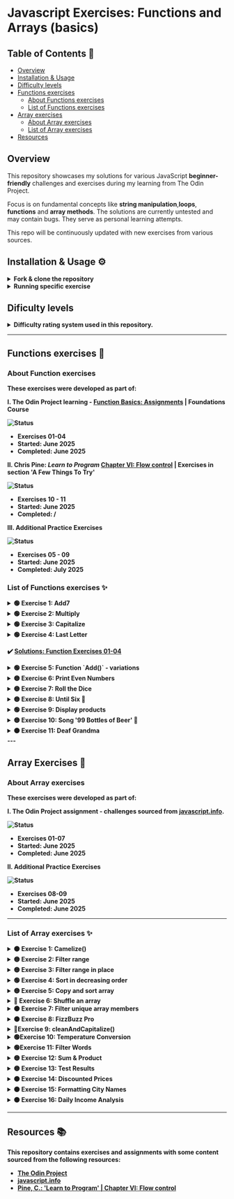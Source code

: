 # Javascript Exercises: Functions and Arrays (basics)

## Table of Contents 📖

- [Overview](#overview)
- [Installation & Usage](#installation--usage)
- [Difficulty levels](#dificulty-levels)
- [Functions exercises](#functions-exercises)
  - [About Functions exercises](#about-functions-exercises)
  - [List of Functions exercises](#list-of-functions-exercises)
- [Array exercises](#array-exercises)
  - [About Array exercises](#about-array-exercises)
  - [List of Array exercises](#list-of-array-exercises)
- [Resources](#resources)

## Overview

This repository showcases my solutions for various JavaScript **beginner-friendly** challenges and exercises during my learning from The Odin Project.

Focus is on fundamental concepts like **string manipulation**,**loops**, **functions** and **array methods**.
The solutions  are currently untested and may contain bugs. They serve as personal learning attempts.

This repo will be continuously updated with new exercises from various sources.

## Installation & Usage ⚙️

<details>
  <summary><strong> Fork & clone the repository</strong></summary>

 1. **Fork**

  Begin by forking this repository to your own GitHub account. Click the 'Fork' button on the top right of this page.

2. **Clone**

  Open your terminal or command prompt and run the following command to clone the repository to your local machine:

  ```bash
    git clone https://github.com/dinruz/js-exercises-functions-arrays.git
  ``` 
</details>

<details>
  <summary><strong>Running specific exercise</strong></summary>

* Navigate to the project directory: 

 ```bash
    cd js-exercises-functions-arrays/array-exercises
  ```
* or you can run any exercise file using Node.js. For example, to run the `01_camelize.js` array exercise:

  ```bash
    node array-exercises/01_camelize.js
  ```
</details>

## Dificulty levels

<details>
<summary><strong> Difficulty rating system used in this repository.<strong></summary> 


🟢 **Very Easy**

These tasks are perfect for first steps. 
They focus on basic syntax and direct instruction execution, requiring minimal complex thought.

🟡  **Easy**

These tasks involve connecting a few basic concepts or applying simple logic.
They might include variables, conditions, or straightforward loops.

🟠 **Medium**	

These tasks present a moderate challenge for beginners. 
They combine several fundamental ideas and might involve slightly more complex logic or basic array manipulations.

🔴  **Hard**	

These tasks are more complex and require combining multiple concepts or more involved algorithms. 
They are still approachable but might demand more time and iteration.
 </details>

---

## Functions exercises 🧩

### About Function exercises

These exercises were developed as part of:

**I. The Odin Project learning** - [Function Basics: Assignments](https://www.theodinproject.com/lessons/foundations-function-basics#assignment) | Foundations Course

![Status](https://img.shields.io/badge/Status-Complete-brightgreen)

  * Exercises  01-04
  * Started:   June 2025 
  * Completed: June 2025

**II. Chris Pine: *Learn to Program*** [Chapter VI: Flow control](https://pine.fm/LearnToProgram/chap_06.html) | Exercises in section 'A Few Things To Try'

![Status](https://img.shields.io/badge/Status-In%20Progress-yellow)

  * Exercises  10 - 11
  * Started:   June 2025 
  * Completed: /

**III. Additional Practice Exercises**

![Status](https://img.shields.io/badge/Status-In%20Progress-yellow)

  * Exercises  05 - 09
  * Started:   June 2025 
  * Completed: July 2025



### List of Functions exercises ✨

<details>
  <summary><strong>🟢 Exercise 1: Add7</strong></summary>

  Write a function called `add7()` that takes one number and returns that number + 7.
  Write function and test the output with `console.log``.

</details>

<details>
  <summary><strong>🟢 Exercise 2: Multiply</strong></summary>

Write a function called `multiply()` that takes 2 numbers and returns their product.
Write function and test the output with `console.log`.

</details>

<details>
  <summary><strong>🟢 Exercise 3: Capitalize</strong></summary>

Write a function called `capitalize()` that takes a string and returns that string with only the first letter capitalized. 
Make sure that it can take strings that are lowercase, UPPERCASE or BoTh.

</details>

<details>
  <summary><strong>🟢 Exercise 4: Last Letter </strong></summary>
  

Write a function called `lastLetter()` that takes a string and returns the very last letter of that string. 

```javascript
   lastLetter('abcd'); // should return: 'd' 
```
</details>

  ✔️ [Solutions: Function Exercises 01-04](./functions-exercises/basicFunctions.js)

<details>
  <summary><strong>🟢 Exercise 5: Function `Add()` - variations </strong></summary>
  
I. Write a function `add(num1, num2)` that returns the result. Use only 'return'.

II. Write similar function `addStore(num3,num4)` and store the result in a new variable 'total'. Print the value of the total variable to the console.

III. Write this function as arrow function - `addArrow(num5,num6)`.

  ✔️ [Solution: Add.js](./functions-exercises/05_fnAdd.js) 

</details>

<details>
  <summary><strong>🟡 Exercise 6: Print Even Numbers</strong></summary>
  
Write a function `printEvenNumbers(start, end)`.

Within this function, use a `for loop` to print all even numbers between start and end (inclusive of start and end if they are even). Finally, call the function with the range 1-15.

  ✔️ [Solution: PrintEven.js](./functions-exercises/06_fnPrintEven.js) 

</details>

<details>
  <summary><strong>🟡 Exercise 7: Roll the Dice</strong></summary>
  
Write a function `getDiceNumber(time)`. Argument represents the total number of times a standard dice should be rolled. Print the roll's sequence number and the result of that roll to the console.

Call the function which should roll the dice 8 times.

  ✔️ [Solution: rollDice.js](./functions-exercises/07_rollDice.js) 

</details>

<details>
  <summary><strong>🟡 Exercise 8: Until Six 🎲</strong></summary>
  
Write a function `getUntilSix()` and call it. It should simulate rolling a die repeatedly until the number 6 is rolled.

  ✔️ [Solution: getUntilSix.js](./functions-exercises/08_getUntilSix.js) 
 </details>

<details>
  <summary><strong>🟢 Exercise 9: Display products</strong></summary>
  
Write a function `displayProduct()` for displaying perfumery products. It takes a `name` (mandatory string) and `price` (optional number, defaults to '0.00 EUR'). If the product is complimentary, it's a free item and you should input only its name. However, the function must always print both the name and price, regardless of whether it's free or not.

Call the function twice:

```javascript
 displayProduct('Java Eau de Parfum', 150)   
 displayProduct('Scripted body lotion - sample') 
```

 ✔️  [Solution: displayProduct.js](./functions-exercises/09_displayProduct.js) 
 </details>


 <details>
  <summary><strong>🟡 Exercise 10: Song '99 Bottles of Beer' 🍺</strong></summary>
  
Write a program which prints out the lyrics to that beloved classic, that field-trip favorite: "99 Bottles of Beer on the Wall."

  🎵 [Lyrics](https://www.99-bottles-of-beer.net/lyrics.html) 

  ✔️ [Solution: song99bottles.js](./functions-exercises/10_song99bottles.js) 
 </details>


 <details>
  <summary><strong>🟠 Exercise 11: Deaf Grandma</strong></summary>

  Write a 'Deaf Grandma' program:
  
  - Whatever you say to grandma (whatever you type in), she should respond with "*HUH?! SPEAK UP, SONNY!*", unless you shout it (type in all capitals). If you shout, she can hear you (or at least she thinks so) and yells back "*NO, NOT SINCE 1938!*".
  
  - **optional**: To make your program really believable, have grandma shout a different year each time; maybe any year at random between 1930 and 1950. (This part is optional)
  
  - You can't stop talking to grandma until you shout "*BYE*".


  💡 **Tip**: Don't forget 'BYE'with an Enter is not the same as 'BYE' without one! Use `trim()`.
 </details>
---

## Array Exercises 🧩

### About Array exercises


These exercises were developed as part of:

**I. The Odin Project assignment** - challenges sourced from [javascript.info](https://javascript.info/array-methods#tasks).

![Status](https://img.shields.io/badge/Status-Complete-brightgreen)

  * Exercises  01-07
  * Started:   June 2025
  * Completed: June 2025

**II. Additional Practice Exercises**

![Status](https://img.shields.io/badge/Status-In%20Progress-yellow)

  * Exercises  08-09
  * Started:   June 2025
  * Completed: June 2025

---

### List of Array exercises ✨

<details>
  <summary><strong>🟠 Exercise 1: Camelize()</strong></summary>

  Write the function `camelize(str)` that changes dash-separated words like “my-short-string” into camel-cased “myShortString”. That is: removes all dashes, each word after dash becomes uppercased. 
  
  Examples:

```javascript
camelize("background-color") == 'backgroundColor';
camelize("list-style-image") == 'listStyleImage';
camelize("-webkit-transition") == 'WebkitTransition';
```

✔️ [Solution: Camelize.js](./array-exercises/01_camelize.js)

</details>

<details>
  <summary><strong>🟡 Exercise 2: Filter range</strong></summary>

  Write a function `filterRange(arr, a, b)` that gets an array `arr`, looks for elements with values higher or equal to a and lower or equal to b and return a result as an array.
  For instance:

```javascript
let arr = [5, 3, 8, 1];
let filtered = filterRange(arr, 1, 4);
alert( filtered ); // 3,1 (matching values)
// alert( arr ); // 5,3,8,1 (not modified)
```

 ✔️ [Solution: filterRange.js](./array-exercises/02_filterRange.js)

</details>

<details>
  <summary><strong>🟡 Exercise 3: Filter range in place </strong></summary>
  
   Write a function `filterRangeInPlace(arr, a, b)` that gets an array `arr` and removes from it all values except those that are between a and b. The test is: 'a ≤ arr[i] ≤ b'.

  The function should only modify the array. It should not return anything.

```javascript
let arr = [5, 3, 8, 1];
filterRangeInPlace(arr, 1, 4); // removed the numbers except from 1 to 4
// alert( arr ); // [3, 1]
```

 ✔️ [Solution: filterRangeInPlace.js](./array-exercises/03_filterRangeInPlace.js)</p>
</details>

<details>
  <summary><strong>🟢 Exercise 4: Sort in decreasing order </strong></summary>
  

  ```javascript
let arr = [5, 2, 1, -10, 8];
// ... 
  alert( arr ); // 8, 5, 2, 1, -10
  ```

[Solution: sortInDecreasingOrder.js](./array-exercises/04_sortInDecreasingOrder.js)
</details>

<details>
  <summary><strong>🟡 Exercise 5: Copy and sort array</strong></summary>


  We have an array of strings 'arr'. We’d like to have a sorted copy of it, but keep arr unmodified.

  Create a function `copySorted(arr)` that returns such a copy.

```javascript
let arr = ["HTML", "JavaScript", "CSS"];
let sorted = copySorted(arr);
alert( sorted ); // CSS, HTML, JavaScript
// alert( arr ); // HTML, JavaScript, CSS (no changes)
```
 
  ✔️ [Solution: copyAndSortArray.js](./array-exercises/05_copyAndSortArray.js)
</details>

<details>
  <summary><strong>🔴 Exercise 6: Shuffle an array</strong></summary>

  Write the function `shuffle(array)` that shuffles (randomly reorders) elements of the array.
  Multiple runs of shuffle may lead to different orders of elements. 
  For instance:

```javascript
let arr = [1, 2, 3];
shuffle(arr);
    // arr = [3, 2, 1]
shuffle(arr);
    // arr = [2, 1, 3]
shuffle(arr);
    // arr = [3, 1, 2]
  // ...
```
All element orders should have an equal probability. 
For instance, [1,2,3] can be reordered as [1,2,3] or [1,3,2] or [3,1,2] etc, with equal probability of each case.
 
 💡 **Tip**: To use a shuffle method, google [Fisher-Yates Shuffle](https://en.wikipedia.org/wiki/Fisher%E2%80%93Yates_shuffle). 
 
 ✔️ [Solution: shuffleAnArray.js](./array-exercises/06_shuffleAnArray.js)

</details>


<details>
  <summary><strong>🟠 Exercise 7: Filter unique array members </strong></summary>

Let `arr` be an array. Create a function `unique(arr)` that should return an array with unique items of 'arr'.
For instance:

 ```javascript
 
 function unique(arr) {
    /* your code */
    }
    let strings = ["Hare", "Krishna", "Hare", "Krishna",
    "Krishna", "Krishna", "Hare", "Hare", ":-O"
    ];
    alert( unique(strings) ); // Hare, Krishna, :-O
```

 ✔️ [Solution: filterUnique.js](./array-exercises/07_filterUnique.js)
</details>

<details>
  <summary><strong>🟠 Exercise 8: FizzBuzz Pro </strong></summary>

Write a function `fizzBuzzPro(number)` that generates a modified FizzBuzz sequence up to a given number.

Function should: 

  - iterate from 1 up to number;
  - apply **standard FizzBuzz rules:**
    * print "FizzBuzz" for multiples of both 3 and 5;
    * print "Fizz" for multiples of 3;
    * print "Buzz" for multiples of 5;

  - apply **special rule**:
    * if a number contains the digit "7", it outputs "Bang!" instead of any FizzBuzz variant

   - return a single string of the results, separated by `, ` with a `.` at the very end.


 ```javascript
 
    fizzBuzzPro(20) // Expected: "1, 2, Fizz, 4, Buzz, Fizz, Bang!, 8, Fizz, Buzz, 11, Fizz, 13, 14, FizzBuzz, 16, Bang!, 18, 19, Buzz."
```

  ✔️ [Solution: fizzBuzzPro.js](./array-exercises/08_fizzBuzzPro.js)
</details>

<details>
  <summary><strong>🔴Exercise 9: cleanAndCapitalize() </strong></summary>

Write a function `cleanAndCapitalize(text)` that takes one string and transforms the text in the following way:

* remove all punctuation characters (.,;:!?_-)
* capitalize the first letter of each word
* standardize spaces (only one space between words)

The function should return the final string like this:

 ```javascript
    cleanAndCapitalize("tHis-is somE--stranGE. text! ")
    // Expected output: "This Is Some Strange Text"

    cleanAndCapitalize(" THIS.one...   TOo_  ")
    // Expected output: "This One Too"
  ```

  ✔️ [Solution: cleanAndCapitalize.js](./array-exercises/09_cleanAndCapitalize.js)
</details>

<details>
  <summary><strong>🟢Exercise 10: Temperature Conversion </strong></summary>

Create an array named `tempC` containing several numbers. These numbers represent temperatures in Celsius.

Create a new array called `tempF`. Each element in the new array should be the corresponding Celsius temperature converted to Fahrenheit using the formula: `(temperature * 9/5) + 32`.

Output should look like this:

 ```javascript
 console.log(tempC); // expected: 0,10,20,30,-5,15
 console.log(tempF); // expected: 32,50,68,86,23,59
  ```

  ✔️ [Solution: tempConversion.js](./array-exercises/10_tempConversion.js)
</details>

<details>
  <summary><strong>🟢Exercise 11: Filter Words </strong></summary>

Create an array `words` containing strings 'augmentation','desk','building','bed','affiliate','ant','sunshine','Ann'.

Create a new array `longWords` that contains only the words whose length is greater than 6 characters.
Create another new array `startWithA` that contains only the words that start with the letter 'a'(case-insensitive).

Log all three arrays to the console. Output should look like this:

 ```javascript
 console.log(words);        // augmentation,desk,building,bed,affiliate,ant,sunshine,Ann
 console.log(longWords);   //  augmentation,building,affiliate,sunshine
 console.log(startWithA); //   augmentation,affiliate,ant,Ann
  ```

  ✔️ [Solution: filterWords.js](./array-exercises/11_filterWords.js)
</details>

<details>
  <summary><strong>🟡 Exercise 12: Sum & Product  </strong></summary>

Create an array  `numbers` ([1, 2, 3, 4, 5]). 

Calculate the sum of all numbers in the array and store it in a variable `totalSum`.
Calculate the product of all numbers in the array amd store it in a variable `totalProduct`.

Output should look like this:

 ```javascript
  console.log('Array of numbers: ',numbers);// Array of numbers: 1,2,3,4,5
 console.log('Total sum: ',totalSum, 'total product: ',totalProduct);// Total sum: 15, total product: 120
  ```

  ✔️ [Solution: sumAndProduct.js](./array-exercises/12_sumAndProduct.js)
</details>


<details>
  <summary><strong>🟡 Exercise 13: Test Results </strong></summary>

Create an array `testResults` containing numbers ([85, 92, 78, 65, 95, 70, 88]) representing test results.

- Locate the first result that is greater than 90. Store it in a variable `firstExcellent`.
- Find the index of the first result that is less than 70. Store it in a variable `indexFirstFailing`.
- Check if there is at least one result less than 60  and if all results are greater than 50. 

Output should look like this:

 ```javascript
console.log(`Array with test results: ${testResults}`); //expected: 85,92,78,65,95,70,88
console.log(`First excellent result (>90) is: ${firstExcellent}`); // 92
console.log(`First failing (<70) is on position: ${indexFirstFailing}`); // 3
console.log(`Are there any failing results? (<60): ${hasFailing}`); // false
console.log(`Is every result bigger than 50?: ${areBigger}`); // true

  ```

  ✔️ [Solution: testResults.js](./array-exercises/13_testResults.js)
</details>

<details>
  <summary><strong>🟠 Exercise 14: Discounted Prices  </strong></summary>

Create an array `productPrices` ([15.99, 23.50, 5.00, 12.75, 30.20, 8.99]).

Create a new array `discountedPrices` containing only prices that are greater than 10 and these prices should be reduced by 10%. Calculate the total sum of all discounted products. 


 ```javascript
 console.log(productPrices);     // 15.99,23.5,5,12.75,30.2,8.99
 console.log(discountedPrices); // 14.391,21.15,11.475,27.18
 console.log(total);           // 74.196
  ```

  ✔️ [Solution: discounted.js](./array-exercises/14_discounted.js)
</details>

<details>
  <summary><strong>🟠 Exercise 15: Formatting City Names  </strong></summary>

Create an array `cityNames`= ["lisBOa", "marbella","vallettA", "Split", "theSSaloniKI", "napoLi", "sALERNO"].

Create a new array named `formattedCities` where each city name will have its first letter capitalized and the rest in lowercase.  [Example: "lisBOa" -> "Lisboa"]

Create a new array `citiesWithS` that contains only the cities (from the original array) whose name starts with the letter 'S' (case-insensitive). Output should look like this:

 ```javascript
 console.log(cityNames);          // lisBOa,marbella,vallettA,Split,theSSaloniKI,napoLi,sALERNO
 console.log(formattedCities);   // Lisboa,Marbella,Valletta,Split,Thessaloniki,Napoli,Salerno
 console.log(citiesWithS);      // Split,sALERNO
  ```

  ✔️ [Solution: formattingCities.js](./array-exercises/15_formattingCities.js)
</details>

<details>
  <summary><strong>🟠 Exercise 16: Daily Income Analysis </strong></summary>

Imagine you have an array of numbers representing daily incomes over a week. Some days were not good, resulting in negative or zero incomes. Create an array `dailyIncome` like this: [120, 80, -30, 150, 0, 90, 200].

You need to perform the following analyses:

  * Positive Incomes: Create a new array `positiveIncomes` containing only the incomes that are strictly greater than 0.  Calculate the sum of all positive incomes from the positiveIncomes array. 

  * Indexes of Bad Income Days: Find all the indexes of the days when the income was less than or equal to 0. 

Finally, log all the results to the console like this:

 ```javascript
 /*
Original array - daily income for a week: 120,80,-30,150,0,90,200
Positive incomes: 120,80,150,90,200, Total of positive incomes: 640
Indexes of days with negative incomes: 2,4
*/
  ```

  ✔️ [Solution: incomeAnalysis.js](./array-exercises/16_incomeAnalysis.js)
</details>

---

## Resources 📚

This repository contains exercises and assignments with some content sourced from the following resources:

* [The Odin Project](https://www.theodinproject.com/)
* [javascript.info](https://javascript.info/) 
* [Pine, C.: 'Learn to Program' | Chapter VI: Flow control](https://pine.fm/LearnToProgram/chap_06.html) 